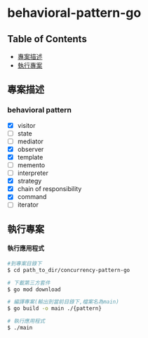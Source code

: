# behavioral-pattern-go
## Table of Contents

 * [專案描述](#專案描述)
 * [執行專案](#執行專案)

## 專案描述

### behavioral pattern
- [x]  visitor
- [ ]  state
- [ ]  mediator
- [x]  observer
- [x]  template
- [ ]  memento
- [ ]  interpreter
- [x]  strategy
- [x]  chain of responsibility
- [x]  command
- [ ]  iterator

## 執行專案


#### 執行應用程式

```bash
#到專案目錄下
$ cd path_to_dir/concurrency-pattern-go

# 下載第三方套件
$ go mod download

# 編譯專案(輸出到當前目錄下,檔案名為main)
$ go build -o main ./{pattern} 

# 執行應用程式
$ ./main 
```
